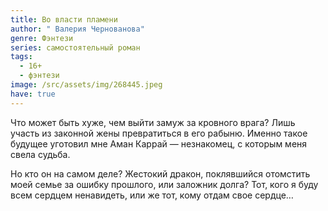 ```yaml
---
title: Во власти пламени
author: " Валерия Чернованова"
genre: Фэнтези
series: самостоятельный роман
tags:
  - 16+
  - фэнтези
image: /src/assets/img/268445.jpeg
have: true
---
```

Что может быть хуже, чем выйти замуж за кровного врага? Лишь участь из законной жены превратиться в его рабыню. Именно такое будущее уготовил мне Аман Каррай — незнакомец, с которым меня свела судьба.



Но кто он на самом деле? Жестокий дракон, поклявшийся отомстить моей семье за ошибку прошлого, или заложник долга? Тот, кого я буду всем сердцем ненавидеть, или же тот, кому отдам свое сердце…
